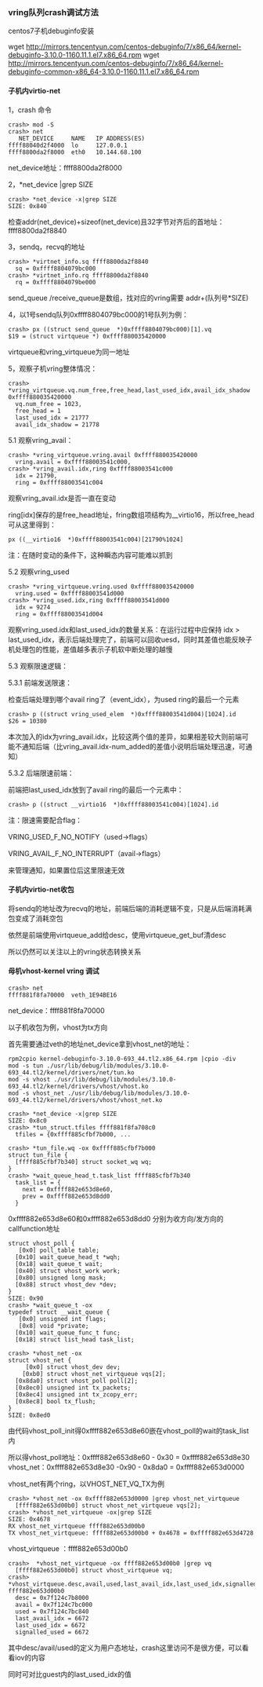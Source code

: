 ### vring队列crash调试方法

centos7子机debuginfo安装 

wget http://mirrors.tencentyun.com/centos-debuginfo/7/x86_64/kernel-debuginfo-3.10.0-1160.11.1.el7.x86_64.rpm
wget http://mirrors.tencentyun.com/centos-debuginfo/7/x86_64/kernel-debuginfo-common-x86_64-3.10.0-1160.11.1.el7.x86_64.rpm

#### 子机内virtio-net

1，crash 命令

```
crash> mod -S
crash> net
   NET_DEVICE     NAME   IP ADDRESS(ES)
ffff88040d2f4000  lo     127.0.0.1
ffff8800da2f8000  eth0   10.144.68.100
```

net_device地址：ffff8800da2f8000

2，*net_device |grep SIZE

```
crash> *net_device -x|grep SIZE
SIZE: 0x840
```

检查addr(net_device)+sizeof(net_device)且32字节对齐后的首地址：ffff8800da2f8840

3，sendq，recvq的地址

```
crash> *virtnet_info.sq ffff8800da2f8840
  sq = 0xffff8804079bc000
crash> *virtnet_info.rq ffff8800da2f8840
  rq = 0xffff8804079be000
```

send_queue /receive_queue是数组，找对应的vring需要 addr+(队列号*SIZE)

4，以1号sendq队列0xffff8804079bc000的1号队列为例：

```
crash> px ((struct send_queue  *)0xffff8804079bc000)[1].vq
$19 = (struct virtqueue *) 0xffff880035420000
```

virtqueue和vring_virtqueue为同一地址

5，观察子机vring整体情况：

```
crash> *vring_virtqueue.vq.num_free,free_head,last_used_idx,avail_idx_shadow 0xffff880035420000
  vq.num_free = 1023,
  free_head = 1
  last_used_idx = 21777
  avail_idx_shadow = 21778
```

5.1 观察vring_avail：

```
crash> *vring_virtqueue.vring.avail 0xffff880035420000
  vring.avail = 0xffff88003541c000,
crash> *vring_avail.idx,ring 0xffff88003541c000
  idx = 21790,
  ring = 0xffff88003541c004
```

观察vring_avail.idx是否一直在变动

ring[idx]保存的是free_head地址，fring数组项结构为__virtio16，所以free_head可从这里得到：

```
px ((__virtio16  *)0xffff88003541c004)[21790%1024]
```

注：在随时变动的条件下，这种瞬态内容可能难以抓到

5.2 观察vring_used

```
crash> *vring_virtqueue.vring.used 0xffff880035420000
  vring.used = 0xffff88003541d000
crash> *vring_used.idx,ring 0xffff88003541d000
  idx = 9274
  ring = 0xffff88003541d004
```

观察vring_used.idx和last_used_idx的数量关系：在运行过程中应保持 idx > last_used_idx，表示后端处理完了，前端可以回收uesd，同时其差值也能反映子机处理包的性能，差值越多表示子机软中断处理的越慢

5.3 观察限速逻辑：

5.3.1 前端发送限速：

检查后端处理到哪个avail ring了（event_idx），为used ring的最后一个元素

```
crash> p ((struct vring_used_elem  *)0xffff88003541d004)[1024].id
$26 = 10380
```

本次加入的idx为vring_avail.idx，比较这两个值的差异，如果相差较大则前端可能不通知后端（比vring_avail.idx-num_added的差值小说明后端处理迅速，可通知）

5.3.2 后端限速前端：

前端把last_used_idx放到了avail ring的最后一个元素中：

```
crash> p ((struct __virtio16  *)0xffff88003541c004)[1024].id
```

注：限速需要配合flag：

VRING_USED_F_NO_NOTIFY（used->flags）

VRING_AVAIL_F_NO_INTERRUPT（avail->flags）

来管理通知，如果置位后这里限速无效



#### 子机内virtio-net收包

将sendq的地址改为recvq的地址，前端后端的消耗逻辑不变，只是从后端消耗满包变成了消耗空包

依然是前端使用virtqueue_add给desc，使用virtqueue_get_buf清desc

所以仍然可以关注以上的vring状态转换关系



#### 母机vhost-kernel vring 调试

```
crash> net
ffff881f8fa70000  veth_1E94BE16
```

net_device：ffff881f8fa70000

以子机收包为例，vhost为tx方向

首先需要通过veth的地址net_device拿到vhost_net的地址：

```
rpm2cpio kernel-debuginfo-3.10.0-693_44.tl2.x86_64.rpm |cpio -div
mod -s tun ./usr/lib/debug/lib/modules/3.10.0-693_44.tl2/kernel/drivers/net/tun.ko
mod -s vhost ./usr/lib/debug/lib/modules/3.10.0-693_44.tl2/kernel/drivers/vhost/vhost.ko
mod -s vhost_net ./usr/lib/debug/lib/modules/3.10.0-693_44.tl2/kernel/drivers/vhost/vhost_net.ko

crash> *net_device -x|grep SIZE
SIZE: 0x8c0
crash> *tun_struct.tfiles ffff881f8fa708c0
  tfiles = {0xffff885cfbf7b000, ...
  
crash> *tun_file.wq -ox 0xffff885cfbf7b000
struct tun_file {
  [ffff885cfbf7b340] struct socket_wq wq;
}
crash> *wait_queue_head_t.task_list ffff885cfbf7b340
  task_list = {
    next = 0xffff882e653d8e60, 
    prev = 0xffff882e653d8dd0
  }
```



0xffff882e653d8e60和0xffff882e653d8dd0 分别为收方向/发方向的callfunction地址



```
struct vhost_poll {
   [0x0] poll_table table;
  [0x10] wait_queue_head_t *wqh;
  [0x18] wait_queue_t wait;
  [0x40] struct vhost_work work;
  [0x80] unsigned long mask;
  [0x88] struct vhost_dev *dev;
}
SIZE: 0x90
crash> *wait_queue_t -ox
typedef struct __wait_queue {
   [0x0] unsigned int flags;
   [0x8] void *private;
  [0x10] wait_queue_func_t func;
  [0x18] struct list_head task_list;

crash> *vhost_net -ox
struct vhost_net {
     [0x0] struct vhost_dev dev;
    [0xb0] struct vhost_net_virtqueue vqs[2];
  [0x8da0] struct vhost_poll poll[2];
  [0x8ec0] unsigned int tx_packets;
  [0x8ec4] unsigned int tx_zcopy_err;
  [0x8ec8] bool tx_flush;
}
SIZE: 0x8ed0
```

由代码vhost_poll_init得0xffff882e653d8e60嵌在vhost_poll的wait的task_list内

所以得vhost_poll地址：0xffff882e653d8e60 - 0x30 = 0xffff882e653d8e30
vhost_net：0xffff882e653d8e30 -0x90 - 0x8da0 = 0xffff882e653d0000

vhost_net有两个ring，以VHOST_NET_VQ_TX为例

```
crash> *vhost_net -ox 0xffff882e653d0000 |grep vhost_net_virtqueue
  [ffff882e653d00b0] struct vhost_net_virtqueue vqs[2];
crash> *vhost_net_virtqueue -ox|grep SIZE
SIZE: 0x4678
RX vhost_net_virtqueue ffff882e653d00b0
TX vhost_net_virtqueue: ffff882e653d00b0 + 0x4678 = 0xffff882e653d4728
```

vhost_virtqueue ：ffff882e653d00b0

```
crash>  *vhost_net_virtqueue -ox ffff882e653d00b0 |grep vq
  [ffff882e653d00b0] struct vhost_virtqueue vq;
crash> *vhost_virtqueue.desc,avail,used,last_avail_idx,last_used_idx,signalled_used ffff882e653d00b0
  desc = 0x7f124c7b8000
  avail = 0x7f124c7bc000
  used = 0x7f124c7bc840
  last_avail_idx = 6672
  last_used_idx = 6672
  signalled_used = 6672
```

其中desc/avail/used的定义为用户态地址，crash这里访问不是很方便，可以看看iov的内容

同时可对比guest内的last_used_idx的值



